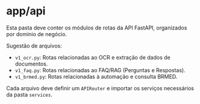 # app/api

Esta pasta deve conter os módulos de rotas da API FastAPI, organizados por domínio de negócio.

Sugestão de arquivos:
- `v1_ocr.py`: Rotas relacionadas ao OCR e extração de dados de documentos.
- `v1_faq.py`: Rotas relacionadas ao FAQ/RAG (Perguntas e Respostas).
- `v1_brmed.py`: Rotas relacionadas à automação e consulta BRMED.

Cada arquivo deve definir um `APIRouter` e importar os serviços necessários da pasta `services`.
